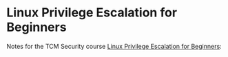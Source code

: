 # Linux Privilege Escalation for Beginners

Notes for the TCM Security course [Linux Privilege Escalation for Beginners](https://academy.tcm-sec.com/p/linux-privilege-escalation):
